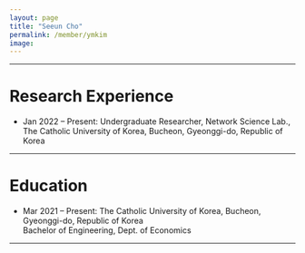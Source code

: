 ```yaml
---
layout: page
title: "Seeun Cho"
permalink: /member/ymkim
image: 
---
```


***

Research Experience
============
* Jan 2022 – Present: Undergraduate Researcher, Network Science Lab., The Catholic University of Korea, Bucheon, Gyeonggi-do, Republic of Korea

***

Education
============
* Mar 2021 – Present: The Catholic University of Korea, Bucheon, Gyeonggi-do, Republic of Korea <br> Bachelor of Engineering, Dept. of Economics
***
